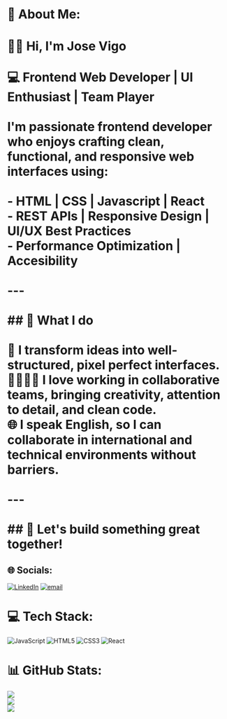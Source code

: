 # 💫 About Me:
# 👋🏼 Hi, I'm Jose Vigo<br><br>💻 **Frontend Web Developer | UI Enthusiast | Team Player**<br><br>I'm passionate frontend developer who enjoys crafting **clean, functional, and responsive web interfaces** using:<br><br>- **HTML | CSS | Javascript | React**<br>- **REST APIs | Responsive Design | UI/UX Best Practices**<br>- **Performance Optimization | Accesibility**<br><br>---<br><br>## 🔧 What I do<br><br>🌃 I transform ideas into well-structured, pixel perfect interfaces.<br>🫱🏻‍🫲🏼 I love working in collaborative teams, bringing creativity, attention to detail, and clean code.<br>🌐 I speak **English**, so I can collaborate in international and technical environments without barriers.<br><br>---<br><br>## 🚀 Let's build something great together!


## 🌐 Socials:
[![LinkedIn](https://img.shields.io/badge/LinkedIn-%230077B5.svg?logo=linkedin&logoColor=white)](https://linkedin.com/in/jose-vigo-a9a728365) [![email](https://img.shields.io/badge/Email-D14836?logo=gmail&logoColor=white)](mailto:josevigodev@gmail.com) 

# 💻 Tech Stack:
![JavaScript](https://img.shields.io/badge/javascript-%23323330.svg?style=for-the-badge&logo=javascript&logoColor=%23F7DF1E) ![HTML5](https://img.shields.io/badge/html5-%23E34F26.svg?style=for-the-badge&logo=html5&logoColor=white) ![CSS3](https://img.shields.io/badge/css3-%231572B6.svg?style=for-the-badge&logo=css3&logoColor=white) ![React](https://img.shields.io/badge/react-%2320232a.svg?style=for-the-badge&logo=react&logoColor=%2361DAFB)
# 📊 GitHub Stats:
![](https://github-readme-stats.vercel.app/api?username=josevigodev&theme=tokyonight&hide_border=false&include_all_commits=false&count_private=false)<br/>
![](https://nirzak-streak-stats.vercel.app/?user=josevigodev&theme=tokyonight&hide_border=false)<br/>
![](https://github-readme-stats.vercel.app/api/top-langs/?username=josevigodev&theme=tokyonight&hide_border=false&include_all_commits=false&count_private=false&layout=compact)

<!-- Proudly created with GPRM ( https://gprm.itsvg.in ) -->
